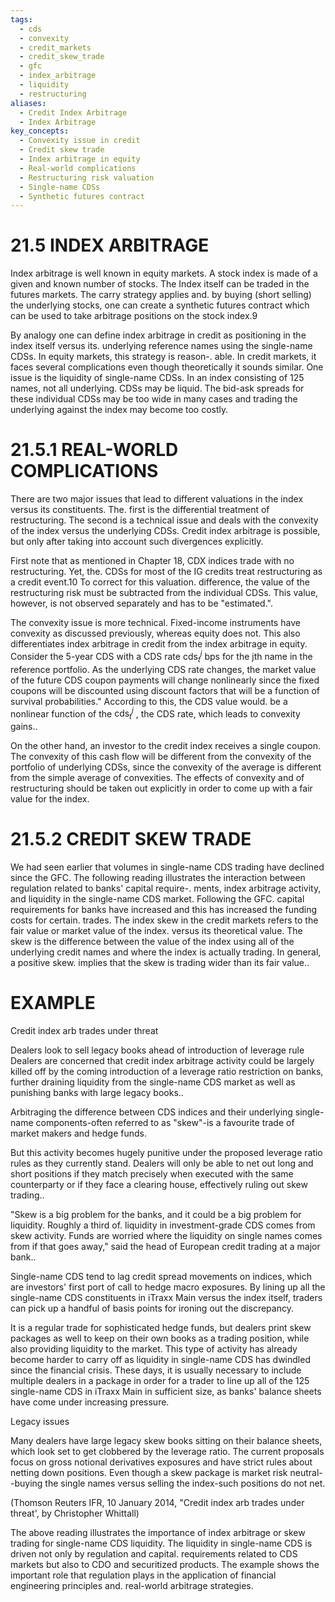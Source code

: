 ```yaml
---
tags:
  - cds
  - convexity
  - credit_markets
  - credit_skew_trade
  - gfc
  - index_arbitrage
  - liquidity
  - restructuring
aliases:
  - Credit Index Arbitrage
  - Index Arbitrage
key_concepts:
  - Convexity issue in credit
  - Credit skew trade
  - Index arbitrage in equity
  - Real-world complications
  - Restructuring risk valuation
  - Single-name CDSs
  - Synthetic futures contract
---
```


# 21.5 INDEX ARBITRAGE  

Index arbitrage is well known in equity markets. A stock index is made of a given and known number of stocks. The Index itself can be traded in the futures markets. The carry strategy applies and. by buying (short selling) the underlying stocks, one can create a synthetic futures contract which can be used to take arbitrage positions on the stock index.9  

By analogy one can define index arbitrage in credit as positioning in the index itself versus its. underlying reference names using the single-name CDSs. In equity markets, this strategy is reason-. able. In credit markets, it faces several complications even though theoretically it sounds similar. One issue is the liquidity of single-name CDSs. In an index consisting of 125 names, not all underlying. CDSs may be liquid. The bid-ask spreads for these individual CDSs may be too wide in many cases and trading the underlying against the index may become too costly.  

# 21.5.1 REAL-WORLD COMPLICATIONS  

There are two major issues that lead to different valuations in the index versus its constituents. The. first is the differential treatment of restructuring. The second is a technical issue and deals with the convexity of the index versus the underlying CDSs. Credit index arbitrage is possible, but only after taking into account such divergences explicitly.  

First note that as mentioned in Chapter 18, CDX indices trade with no restructuring. Yet, the. CDSs for most of the IG credits treat restructuring as a credit event.10 To correct for this valuation. difference, the value of the restructuring risk must be subtracted from the individual CDSs. This value, however, is not observed separately and has to be "estimated.".  

The convexity issue is more technical. Fixed-income instruments have convexity as discussed previously, whereas equity does not. This also differentiates index arbitrage in credit from the index arbitrage in equity. Consider the 5-year CDS with a CDS rate $\mathrm{cds}_{t}^{j}$ bps for the jth name in the reference portfolio. As the underlying CDS rate changes, the market value of the future CDS coupon payments will change nonlinearly since the fixed coupons will be discounted using discount factors that will be a function of survival probabilities." According to this, the CDS value would. be a nonlinear function of the $\mathrm{cds}_{t}^{j}$ , the CDS rate, which leads to convexity gains..  

On the other hand, an investor to the credit index receives a single coupon. The convexity of this cash flow will be different from the convexity of the portfolio of underlying CDSs, since the convexity of the average is different from the simple average of convexities. The effects of convexity and of restructuring should be taken out explicitly in order to come up with a fair value for the index.  

# 21.5.2 CREDIT SKEW TRADE  

We had seen earlier that volumes in single-name CDS trading have declined since the GFC. The following reading illustrates the interaction between regulation related to banks' capital require-. ments, index arbitrage activity, and liquidity in the single-name CDS market. Following the GFC. capital requirements for banks have increased and this has increased the funding costs for certain. trades. The index skew in the credit markets refers to the fair value or market value of the index. versus its theoretical value. The skew is the difference between the value of the index using all of the underlying credit names and where the index is actually trading. In general, a positive skew. implies that the skew is trading wider than its fair value..  

# EXAMPLE  

Credit index arb trades under threat  

Dealers look to sell legacy books ahead of introduction of leverage rule Dealers are concerned that credit index arbitrage activity could be largely killed off by the coming introduction of a leverage ratio restriction on banks, further draining liquidity from the single-name CDS market as well as punishing banks with large legacy books..  

Arbitraging the difference between CDS indices and their underlying single-name components-often referred to as "skew"-is a favourite trade of market makers and hedge funds.  

But this activity becomes hugely punitive under the proposed leverage ratio rules as they currently stand. Dealers will only be able to net out long and short positions if they match precisely when executed with the same counterparty or if they face a clearing house, effectively ruling out skew trading..  

"Skew is a big problem for the banks, and it could be a big problem for liquidity. Roughly a third of. liquidity in investment-grade CDS comes from skew activity. Funds are worried where the liquidity on single names comes from if that goes away," said the head of European credit trading at a major bank..  

Single-name CDS tend to lag credit spread movements on indices, which are investors' first port of call to hedge macro exposures. By lining up all the single-name CDS constituents in iTraxx Main versus the index itself, traders can pick up a handful of basis points for ironing out the discrepancy.  

It is a regular trade for sophisticated hedge funds, but dealers print skew packages as well to keep on their own books as a trading position, while also providing liquidity to the market. This type of activity has already become harder to carry off as liquidity in single-name CDS has dwindled since the financial crisis. These days, it is usually necessary to include multiple dealers in a package in order for a trader to line up all of the 125 single-name CDS in iTraxx Main in sufficient size, as banks' balance sheets have come under increasing pressure.  

Legacy issues  

Many dealers have large legacy skew books sitting on their balance sheets, which look set to get clobbered by the leverage ratio. The current proposals focus on gross notional derivatives exposures and have strict rules about netting down positions. Even though a skew package is market risk neutral--buying the single names versus selling the index-such positions do not net.  

(Thomson Reuters IFR, 10 January 2014, "Credit index arb trades under threat', by Christopher Whittall)  

The above reading illustrates the importance of index arbitrage or skew trading for single-name CDS liquidity. The liquidity in single-name CDS is driven not only by regulation and capital. requirements related to CDS markets but also to CDO and securitized products. The example shows the important role that regulation plays in the application of financial engineering principles and. real-world arbitrage strategies.  

